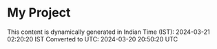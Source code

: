 # My Project

This content is dynamically generated in Indian Time (IST): 2024-03-21 02:20:20 IST
Converted to UTC: 2024-03-20 20:50:20 UTC
